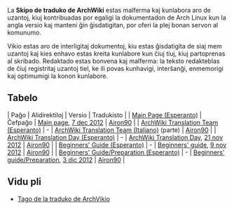 La **Skipo de traduko de ArchWiki** estas malferma kaj kunlabora aro de uzantoj, kiuj kontribuadas por egaligi la dokumentadon de Arch Linux kun la angla versio kaj manteni ĝin ĝisdatigitan, por oferi la plej bonan servon al komunumo.

Vikio estas aro de interligitaj dokumentoj, kiu estas ĝisdatigita de siaj mem uzantoj kaj kies enhavo estas kreita kunlabore kun ĉiuj tiuj, kiuj partoprenas al skribado. Redaktado estas bonvena kaj malferma: la teksto redakteblas de ĉiuj registritaj uzantoj tiel, ke ili povas kunhavigi, interŝanĝi, enmemorigi kaj optimumigi la konon kunlabore.

## Tabelo

| Paĝo | Alidirektiloj | Versio | Tradukisto |
| [Main Page (Esperanto)](/index.php/Main_Page_(Esperanto) "Main Page (Esperanto)") | Ĉefpaĝo | [Main page](/index.php/Main_page "Main page"), [7 dec 2012](https://wiki.archlinux.org/index.php?title=Main_Page&diff=239290&oldid=214059) | [Airon90](/index.php/User:Airon90 "User:Airon90") |
| [ArchWiki Translation Team (Esperanto)](#top) | - | [ArchWiki Translation Team (Italiano)](/index.php/ArchWiki_Translation_Team_(Italiano) "ArchWiki Translation Team (Italiano)") (parte) | [Airon90](/index.php/User:Airon90 "User:Airon90") |
| [ArchWiki Translation Day (Esperanto)](/index.php/ArchWiki_Translation_Day_(Esperanto) "ArchWiki Translation Day (Esperanto)") | - | [ArchWiki Translation Day](/index.php/ArchWiki_Translation_Day "ArchWiki Translation Day"), [21 nov 2012](https://wiki.archlinux.org/index.php?title=ArchWiki_Translation_Day&oldid=236269) | [Airon90](/index.php/User:Airon90 "User:Airon90") |
| [Beginners' Guide (Esperanto)](/index.php/Beginners%27_Guide_(Esperanto) "Beginners' Guide (Esperanto)") | - | [Beginners' guide](/index.php/Beginners%27_guide "Beginners' guide"), [9 nov 2012](https://wiki.archlinux.org/index.php?title=Beginners%27_Guide&oldid=234501) | [Airon90](/index.php/User:Airon90 "User:Airon90") |
| [Beginners' Guide/Preparation (Esperanto)](/index.php/Beginners%27_Guide/Preparation_(Esperanto) "Beginners' Guide/Preparation (Esperanto)") | - | [Beginners' guide/Preparation](/index.php/Beginners%27_guide/Preparation "Beginners' guide/Preparation"), [3 dic 2012](https://wiki.archlinux.org/index.php?title=Beginners%27_Guide/Preparation&oldid=237769) | [Airon90](/index.php/User:Airon90 "User:Airon90") |

## Vidu pli

*   [Tago de la traduko de ArchVikio](/index.php/ArchWiki_Translation_Day_(Esperanto) "ArchWiki Translation Day (Esperanto)")